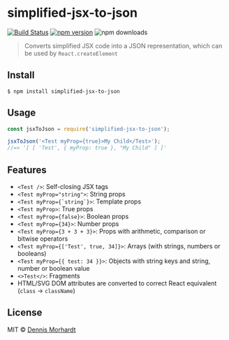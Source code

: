 # simplified-jsx-to-json

[![Build Status](https://travis-ci.org/gglnx/simplified-jsx-to-json.svg?branch=master)](https://travis-ci.org/gglnx/simplified-jsx-to-json) [![npm version](https://img.shields.io/npm/v/simplified-jsx-to-json)](https://www.npmjs.com/package/simplified-jsx-to-json) ![npm downloads](https://img.shields.io/npm/dm/simplified-jsx-to-json)

> Converts simplified JSX code into a JSON representation, which can be used by `React.createElement`

## Install

```
$ npm install simplified-jsx-to-json
```

## Usage

```js
const jsxToJson = require('simplified-jsx-to-json');

jsxToJson('<Test myProp={true}>My Child</Test>');
//=> '[ [ 'Test', { myProp: true }, "My Child" ] ]'
```

## Features

* `<Test />`: Self-closing JSX tags
* `<Test myProp="string">`: String props
* `` <Test myProp={`string`}> ``: Template props
* `<Test myProp>`: True props
* `<Test myProp={false}>`: Boolean props
* `<Test myProp={34}>`: Number props
* `<Test myProp={3 + 3 + 3}>`: Props with arithmetic, comparison or bitwise operators
* `<Test myProp={['Test', true, 34]}>`: Arrays (with strings, numbers or booleans)
* `<Test myProp={{ test: 34 }}>`: Objects with string keys and string, number or boolean value
* `<>Test</>`: Fragments
* HTML/SVG DOM attributes are converted to correct React equivalent (`class` -> `className`)

## License

MIT © [Dennis Morhardt](https://dennismorhardt.de)

